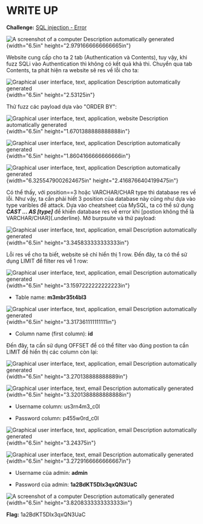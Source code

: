 # WRITE UP

**Challenge:** [SQL injection - Error](https://www.root-me.org/en/Challenges/Web-Server/SQL-injection-Error)

![A screenshot of a computer Description automatically generated](./media/image1.png){width="6.5in" height="2.9791666666666665in"}

Website cung cấp cho ta 2 tab (Authentication và Contents), tuy vậy, khi fuzz SQLi vào Authentication thì không có kết quả khả thi. Chuyển qua tab Contents, ta phát hiện ra website sẽ res về lỗi cho ta:

![Graphical user interface, text, application Description automatically generated](./media/image2.png){width="6.5in" height="2.53125in"}

Thử fuzz các payload dựa vào "ORDER BY":

![Graphical user interface, text, application, website Description automatically generated](./media/image3.png){width="6.5in" height="1.6701388888888888in"}

![Graphical user interface, text, application Description automatically generated](./media/image4.png){width="6.5in" height="1.8604166666666666in"}

![Graphical user interface, text, application Description automatically generated](./media/image5.png){width="6.3255479002624675in" height="2.4168766404199475in"}

Có thể thấy, với position==3 hoặc VARCHAR/CHAR type thì database res về lỗi. Như vậy, ta cần phải hiết 3 position của database này cũng như dựa vào type varibles để attack. Dựa vào cheatsheet của MySQL, ta có thể sử dụng ***CAST ... AS \[type\]*** để khiến database res về error khi [postion không thể là VARCHAR/CHAR]{.underline}. Mở burpsuite và thử payload:

![Graphical user interface, text, application, email Description automatically generated](./media/image6.png){width="6.5in" height="3.345833333333333in"}

Lỗi res về cho ta biết, website sẽ chỉ hiển thị 1 row. Đến đây, ta có thể sử dụng LIMIT để filter res về 1 row:

![Graphical user interface, text, application, email Description automatically generated](./media/image7.png){width="6.5in" height="3.1597222222222223in"}

-   Table name: **m3mbr35t4bl3**

![Graphical user interface, text, application, email Description automatically generated](./media/image8.png){width="6.5in" height="3.317361111111111in"}

-   Column name (first column): **id**

Đến đây, ta cần sử dụng OFFSET để có thể filter vào đúng postion ta cần LIMIT để hiển thị các column còn lại:

![Graphical user interface, text, application, email Description automatically generated](./media/image9.png){width="6.5in" height="3.270138888888889in"}

![Graphical user interface, text, email Description automatically generated](./media/image10.png){width="6.5in" height="3.3201388888888888in"}

-   Username column: us3rn4m3_c0l

-   Password column: p455w0rd_c0l

![Graphical user interface, text, application, email Description automatically generated](./media/image11.png){width="6.5in" height="3.24375in"}

![Graphical user interface, text, email Description automatically generated](./media/image12.png){width="6.5in" height="3.2729166666666667in"}

-   Username của admin: **admin**

-   Password của admin: **1a2BdKT5DIx3qxQN3UaC**

![A screenshot of a computer Description automatically generated](./media/image13.png){width="6.5in" height="3.8208333333333333in"}

**Flag:** 1a2BdKT5DIx3qxQN3UaC
